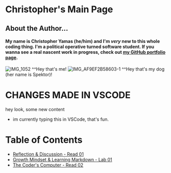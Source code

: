 # Christopher's Main Page

## About the Author...
#### My name is Christopher Yamas (he/him) and I'm ***very*** new to this whole coding thing. I'm a political operative turned software student. If you wanna see a real nascent work in progress, check out [my GitHub portfolio page](https://github.com/chrisyamas).

![IMG_1052](https://user-images.githubusercontent.com/44851813/150867414-e8299e6b-9c40-452a-ae00-ae8fceda94db.jpg)
^^Hey that's me!
![IMG_AF9EF2B58603-1](https://user-images.githubusercontent.com/44851813/150867799-95684367-8286-4d75-89cd-7af3664a33ef.jpeg)
^^Hey that's my dog (her name is Spektor)!

# CHANGES MADE IN VSCODE

hey look, some new content
- im currently typing this in VSCode, that's fun.

# Table of Contents
- [Reflection & Discussion - Read 01](https://chrisyamas.github.io/reading-notes/reflection-and-discussion.md)
- [Growth Mindset & Learning Markdown - Lab 01](https://chrisyamas.github.io/reading-notes/growth-mindset-lab01.md)
- [The Coder's Computer - Read 02](https://chrisyamas.github.io/reading-notes/the-coders-computer.md)
